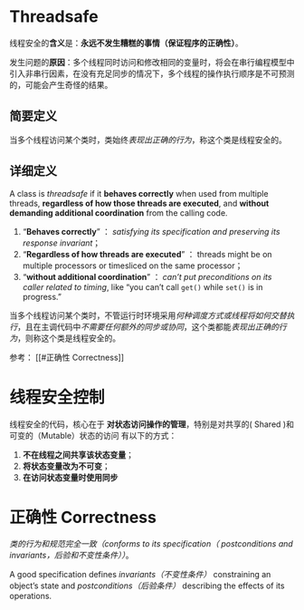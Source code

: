  # Threadsafe

线程安全的**含义**是：**永远不发生糟糕的事情（保证程序的正确性）**。

发生问题的**原因**：多个线程同时访问和修改相同的变量时，将会在串行编程模型中引入非串行因素，在没有充足同步的情况下，多个线程的操作执行顺序是不可预测的，可能会产生奇怪的结果。

## 简要定义
当多个线程访问某个类时，类始终*表现出正确的行为*，称这个类是线程安全的。

## 详细定义
A class  is _threadsafe_ if it **behaves correctly** when used from multiple threads, **regardless of how those threads are executed**, and **without demanding additional coordination** from the calling code.

1. “**Behaves correctly**” ： *satisfying its specification and preserving its response invariant*；
2. “**Regardless of how threads are executed**” ： threads might be on multiple processors or timesliced on the same processor；
3. “**without additional coordination**” ： *can’t put preconditions on its caller related to timing*, like “you can’t call `get()` while `set()` is in progress.”

当多个线程访问某个类时，不管运行时环境采用*何种调度方式或线程将如何交替执行*，且在主调代码中*不需要任何额外的同步或协同*，这个类都能*表现出正确的行为*，则称这个类是线程安全的。

参考：
[[#正确性 Correctness]]

# 线程安全控制
线程安全的代码，核心在于
**对状态访问操作的管理**，特别是对共享的( Shared )和可变的（Mutable）状态的访问
有以下的方式：
1. **不在线程之间共享该状态变量**；
2. **将状态变量改为不可变**；
3. **在访问状态变量时使用同步**


# 正确性 Correctness
*类的行为和规范完全一致（conforms to its specification（ postconditions and invariants，后验和不变性条件））*。

A good specification defines *invariants（不变性条件）*  constraining an object’s state and *postconditions（后验条件）*  describing the effects of its operations.



